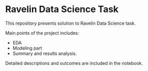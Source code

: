 # Ravelin Data Science Task

This repository presents solution to Ravelin Data Science task. 

Main points of the project includes:
* EDA
* Modeling part
* Summary and results analysis.

Detailed descriptions and outcomes are included in the notebook.
